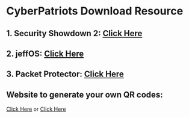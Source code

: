 # CyberPatriots Download Resource

## 1. Security Showdown 2: [Click Here](https://drive.google.com/file/d/15tYrB0jcxIOWxjPJSAkOFq4LMnrdpf5w/view?usp=sharing)

## 2. jeffOS: [Click Here](https://drive.google.com/file/d/1xdkSee2NfCy8j_dbfvlFyqUwUj0isL6r/view?usp=sharing)

## 3. Packet Protector: [Click Here](https://drive.google.com/file/d/1s0moij3kc2o1kVwjO-4VzxfxLQDtugL4/view?usp=sharing)

## Website to generate your own QR codes: 
[Click Here](https://www.qr-code-generator.com/)
or 
[Click Here](https://www.the-qrcode-generator.com/)
